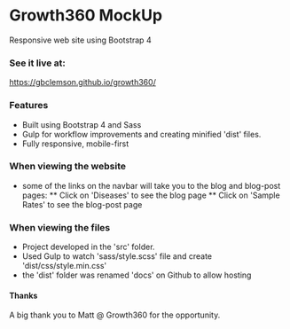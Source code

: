 # Growth360 MockUp
Responsive web site using Bootstrap 4

### See it live at: ###
https://gbclemson.github.io/growth360/

### Features ###
* Built using Bootstrap 4 and Sass
* Gulp for workflow improvements and creating minified 'dist' files.
* Fully responsive, mobile-first

### When viewing the website ###
* some of the links on the navbar will take you to the blog and blog-post pages:
** Click on 'Diseases' to see the blog page
** Click on 'Sample Rates' to see the blog-post page

### When viewing the files ###
* Project developed in the 'src' folder.
* Used Gulp to watch 'sass/style.scss' file and create 'dist/css/style.min.css'
* the 'dist' folder was renamed 'docs' on Github to allow hosting

#### Thanks ####
A big thank you to Matt @ Growth360 for the opportunity.
